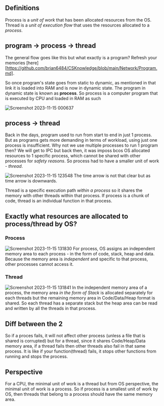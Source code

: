 ## Definitions
Process is a *unit of work* that has been allocated resources from the OS.
Thread is a *unit of execution flow* that uses the resources allocated to a *process*.

## program -> process -> thread
The general flow goes like this but what exactly is a program? Refresh your memories 
[here][https://github.com/brian6484/CSKnowledge/blob/main/Network/Program.md]. 

So once program's state goes from static to dynamic, as mentioned in that link it is loaded into RAM and is now
in dynamic state. The program in dynamic state is known as **process**. So process is a computer program that is 
executed by CPU and loaded in RAM as such

![Screenshot 2023-11-15 000637](https://github.com/brian6484/CSKnowledge/assets/56388433/193ba13e-5ee5-447d-b751-994032dcfede)

## process -> thread
Back in the days, program used to run from start to end in just 1 process. But as programs gets more demanding in terms of workload, 
using just one process is insufficient. Why not we use multiple processes to run 1 program then? We will get to IPC but back then,
it was imposs bcos OS allocated resources to 1 specific process, which cannot be shared with other processes for *safety reasons*.
So process had to have a smaller unit of work - *thread*.

![Screenshot 2023-11-15 123548](https://github.com/brian6484/CSKnowledge/assets/56388433/10d6a5cb-1d61-42d9-8906-7247134c8203)
The time arrow is not that clear but as time arrow is downwards.

Thread is a specific execution path *within a process* so it shares the memory with other threads within that process. If process is a chunk
of code, thread is an individual function in that process.

## Exactly what resources are allocated to process/thread by OS?

### Process
![Screenshot 2023-11-15 131830](https://github.com/brian6484/CSKnowledge/assets/56388433/c1a1374b-2100-4537-9eeb-c0ce7640eb40)
For process, OS assigns an independent memory area to each process - in the form of code, stack, heap and data.
Because the memory area is *independent* and specific to that process, other processes cannot access it.

### Thread
![Screenshot 2023-11-15 131841](https://github.com/brian6484/CSKnowledge/assets/56388433/2de85bae-c85e-43fc-a1cc-9a793c3417b0)
In the independent memory area of a process, the memory area *in the form of Stack* is allocated separately for each threads
but the remaining memory area in Code/Data/Heap format is shared. So each thread has a separate stack but the heap area can be read
and written by all the threads in that process.

## Diff between the 2 
So if a proces fails, it will not affect other process (unless a file that is shared is corrupted) but for a thread, since it shares
Code/Heap/Data memory area, if a thread fails then other threads also fail in that same process. It is like if your function(thread) fails,
it stops other functions from running and stops the process.

## Perspective
For a CPU, the minimal unit of work is a thread but from OS perspective, the minimal unit of work is a process. So if process is a smallest unit of work
by OS, then threads that belong to a process should have the same memory area.






